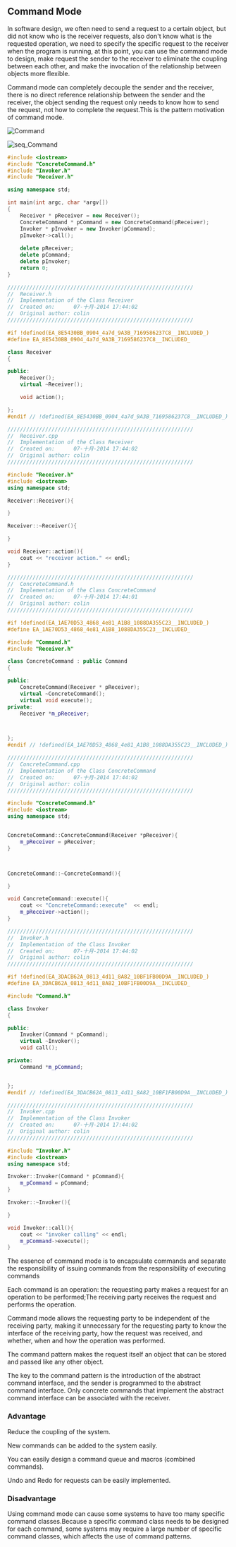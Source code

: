 ## Command Mode

In software design, we often need to send a request to a certain object, but did not know who is the receiver requests, also don't know what is the requested operation, we need to specify the specific request to the receiver when the program is running, at this point, you can use the command mode to design, make request the sender to the receiver to eliminate the coupling between each other, and make the invocation of the relationship between objects more flexible.

Command mode can completely decouple the sender and the receiver, there is no direct reference relationship between the sender and the receiver, the object sending the request only needs to know how to send the request, not how to complete the request.This is the pattern motivation of command mode.

![Command](https://github.com/leekeiling/Interview-basics-for-Computer-Science/blob/master/pics/Command.jpg?raw=true)

![seq_Command](https://github.com/leekeiling/Interview-basics-for-Computer-Science/blob/master/pics/seq_Command.jpg?raw=true)

```C++
#include <iostream>
#include "ConcreteCommand.h"
#include "Invoker.h"
#include "Receiver.h"

using namespace std;

int main(int argc, char *argv[])
{
	Receiver * pReceiver = new Receiver();
	ConcreteCommand * pCommand = new ConcreteCommand(pReceiver);
	Invoker * pInvoker = new Invoker(pCommand);
	pInvoker->call();
	
	delete pReceiver;
	delete pCommand;
	delete pInvoker;
	return 0;
}
```

```C++
///////////////////////////////////////////////////////////
//  Receiver.h
//  Implementation of the Class Receiver
//  Created on:      07-十月-2014 17:44:02
//  Original author: colin
///////////////////////////////////////////////////////////

#if !defined(EA_8E5430BB_0904_4a7d_9A3B_7169586237C8__INCLUDED_)
#define EA_8E5430BB_0904_4a7d_9A3B_7169586237C8__INCLUDED_

class Receiver
{

public:
	Receiver();
	virtual ~Receiver();

	void action();

};
#endif // !defined(EA_8E5430BB_0904_4a7d_9A3B_7169586237C8__INCLUDED_)
```

```C++
///////////////////////////////////////////////////////////
//  Receiver.cpp
//  Implementation of the Class Receiver
//  Created on:      07-十月-2014 17:44:02
//  Original author: colin
///////////////////////////////////////////////////////////

#include "Receiver.h"
#include <iostream>
using namespace std;

Receiver::Receiver(){

}

Receiver::~Receiver(){

}

void Receiver::action(){
	cout << "receiver action." << endl;
}
```

```C++
///////////////////////////////////////////////////////////
//  ConcreteCommand.h
//  Implementation of the Class ConcreteCommand
//  Created on:      07-十月-2014 17:44:01
//  Original author: colin
///////////////////////////////////////////////////////////

#if !defined(EA_1AE70D53_4868_4e81_A1B8_1088DA355C23__INCLUDED_)
#define EA_1AE70D53_4868_4e81_A1B8_1088DA355C23__INCLUDED_

#include "Command.h"
#include "Receiver.h"

class ConcreteCommand : public Command
{

public:
	ConcreteCommand(Receiver * pReceiver);
	virtual ~ConcreteCommand();
	virtual void execute();
private:
	Receiver *m_pReceiver;



};
#endif // !defined(EA_1AE70D53_4868_4e81_A1B8_1088DA355C23__INCLUDED_)
```

```C++
///////////////////////////////////////////////////////////
//  ConcreteCommand.cpp
//  Implementation of the Class ConcreteCommand
//  Created on:      07-十月-2014 17:44:02
//  Original author: colin
///////////////////////////////////////////////////////////

#include "ConcreteCommand.h"
#include <iostream>
using namespace std;


ConcreteCommand::ConcreteCommand(Receiver *pReceiver){
	m_pReceiver = pReceiver;
}



ConcreteCommand::~ConcreteCommand(){

}

void ConcreteCommand::execute(){
	cout << "ConcreteCommand::execute"  << endl;
	m_pReceiver->action();
}
```

```C++
///////////////////////////////////////////////////////////
//  Invoker.h
//  Implementation of the Class Invoker
//  Created on:      07-十月-2014 17:44:02
//  Original author: colin
///////////////////////////////////////////////////////////

#if !defined(EA_3DACB62A_0813_4d11_8A82_10BF1FB00D9A__INCLUDED_)
#define EA_3DACB62A_0813_4d11_8A82_10BF1FB00D9A__INCLUDED_

#include "Command.h"

class Invoker
{

public:
	Invoker(Command * pCommand);
	virtual ~Invoker();
	void call();

private:
	Command *m_pCommand;


};
#endif // !defined(EA_3DACB62A_0813_4d11_8A82_10BF1FB00D9A__INCLUDED_)
```

```C++
///////////////////////////////////////////////////////////
//  Invoker.cpp
//  Implementation of the Class Invoker
//  Created on:      07-十月-2014 17:44:02
//  Original author: colin
///////////////////////////////////////////////////////////

#include "Invoker.h"
#include <iostream>
using namespace std;

Invoker::Invoker(Command * pCommand){
	m_pCommand = pCommand;
}

Invoker::~Invoker(){

}

void Invoker::call(){
	cout << "invoker calling" << endl;
	m_pCommand->execute();
}
```

The essence of command mode is to encapsulate commands and separate the responsibility of issuing commands from the responsibility of executing commands

Each command is an operation: the requesting party makes a request for an operation to be performed;The receiving party receives the request and performs the operation.

Command mode allows the requesting party to be independent of the receiving party, making it unnecessary for the requesting party to know the interface of the receiving party, how the request was received, and whether, when and how the operation was performed.

The command pattern makes the request itself an object that can be stored and passed like any other object.

The key to the command pattern is the introduction of the abstract command interface, and the sender is programmed to the abstract command interface. Only concrete commands that implement the abstract command interface can be associated with the receiver.

### Advantage

Reduce the coupling of the system.

New commands can be added to the system easily.

You can easily design a command queue and macros (combined commands).

Undo and Redo for requests can be easily implemented.

### Disadvantage

Using command mode can cause some systems to have too many specific command classes.Because a specific command class needs to be designed for each command, some systems may require a large number of specific command classes, which affects the use of command patterns.

